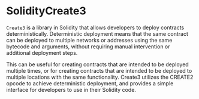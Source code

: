 # SolidityCreate3
`Create3` is a library in Solidity that allows developers to deploy contracts deterministically. Deterministic deployment means that the same contract can be deployed to multiple networks or addresses using the same bytecode and arguments, without requiring manual intervention or additional deployment steps. 

This can be useful for creating contracts that are intended to be deployed multiple times, or for creating contracts that are intended to be deployed to multiple locations with the same functionality. Create3 utilizes the CREATE2 opcode to achieve deterministic deployment, and provides a simple interface for developers to use in their Solidity code.

